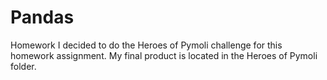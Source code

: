 # Pandas
Homework
I decided to do the Heroes of Pymoli challenge for this homework assignment. My final product is located in the Heroes of Pymoli folder.
